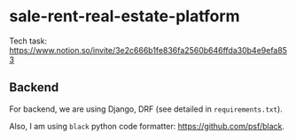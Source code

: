 # sale-rent-real-estate-platform

Tech task: https://www.notion.so/invite/3e2c666b1fe836fa2560b646ffda30b4e9efa853

## Backend

For backend, we are using Django, DRF (see detailed in `requirements.txt`).

Also, I am using `black` python code formatter: https://github.com/psf/black.